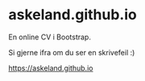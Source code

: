 # askeland.github.io
En online CV i Bootstrap. 

Si gjerne ifra om du ser en skrivefeil :)

https://askeland.github.io
